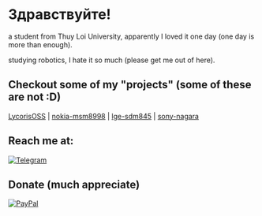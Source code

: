 # Здравствуйте!

a student from Thuy Loi University, apparently I loved it one day (one day is more than enough).

studying robotics, I hate it so much (please get me out of here).

## Checkout some of my "projects" (some of these are not :D)
[LycorisOSS](https://github.com/LycorisOSS) | [nokia-msm8998](https://github.com/nokia-msm8998) | [lge-sdm845](https://github.com/lge-sdm845) | [sony-nagara](https://github.com/sony-nagara)

## Reach me at:
[![Telegram](https://img.shields.io/badge/Telegram-0088cc?style=for-the-badge&logo=telegram&logoColor=ffffff)](https://t.me/log1cs)

## Donate (much appreciate)
[![PayPal](https://img.shields.io/badge/PayPal-00457C?style=for-the-badge&logo=paypal&logoColor=white)](https://paypal.me/log1cs)
